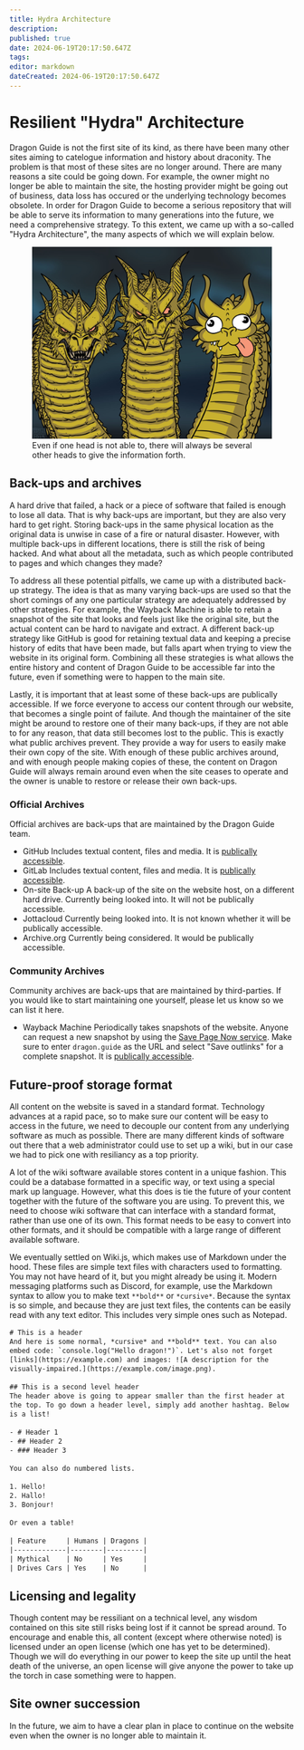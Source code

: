 ```yaml
---
title: Hydra Architecture
description: 
published: true
date: 2024-06-19T20:17:50.647Z
tags: 
editor: markdown
dateCreated: 2024-06-19T20:17:50.647Z
---
```


# Resilient "Hydra" Architecture
Dragon Guide is not the first site of its kind, as there have been many other sites aiming to catelogue information and history about draconity. The problem is that most of these sites are no longer around. There are many reasons a site could be going down. For example, the owner might no longer be able to maintain the site, the hosting provider might be going out of business, data loss has occured or the underlying technology becomes obsolete. In order for Dragon Guide to become a serious repository that will be able to serve its information to many generations into the future, we need a comprehensive strategy. To this extent, we came up with a so-called "Hydra Architecture", the many aspects of which we will explain below.

<figure>
  <img src="/hydra-architecture.jpg" alt="Screenshot of Dragon Vision"/>
  <figcaption>Even if one head is not able to, there will always be several other heads to give the information forth.</figcaption>
</figure>

## Back-ups and archives
A hard drive that failed, a hack or a piece of software that failed is enough to lose all data. That is why back-ups are important, but they are also very hard to get right. Storing back-ups in the same physical location as the original data is unwise in case of a fire or natural disaster. However, with multiple back-ups in different locations, there is still the risk of being hacked. And what about all the metadata, such as which people contributed to pages and which changes they made?

To address all these potential pitfalls, we came up with a distributed back-up strategy. The idea is that as many varying back-ups are used so that the short comings of any one particular strategy are adequately addressed by other strategies. For example, the Wayback Machine is able to retain a snapshot of the site that looks and feels just like the original site, but the actual content can be hard to navigate and extract. A different back-up strategy like GitHub is good for retaining textual data and keeping a precise history of edits that have been made, but falls apart when trying to view the website in its original form. Combining all these strategies is what allows the entire history and content of Dragon Guide to be accessible far into the future, even if something were to happen to the main site.

Lastly, it is important that at least some of these back-ups are publically accessible. If we force everyone to access our content through our website, that becomes a single point of failute. And though the maintainer of the site might be around to restore one of their many back-ups, if they are not able to for any reason, that data still becomes lost to the public. This is exactly what public archives prevent. They provide a way for users to easily make their own copy of the site. With enough of these public archives around, and with enough people making copies of these, the content on Dragon Guide will always remain around even when the site ceases to operate and the owner is unable to restore or release their own back-ups.

### Official Archives
Official archives are back-ups that are maintained by the Dragon Guide team.

- GitHub
	Includes textual content, files and media. It is [publically accessible](https://github.com/dragonguide/dragonguide).
- GitLab
	Includes textual content, files and media. It is [publically accessible](https://gitlab.com/dragonguide/dragonguide).
- On-site Back-up
	A back-up of the site on the website host, on a different hard drive. Currently being looked into. It will not be publically accessible.
- Jottacloud
	Currently being looked into. It is not known whether it will be publically accessible.
- Archive.org
	Currently being considered. It would be publically accessible.

### Community Archives
Community archives are back-ups that are maintained by third-parties. If you would like to start maintaining one yourself, please let us know so we can list it here.
- Wayback Machine
	Periodically takes snapshots of the website. Anyone can request a new snapshot by using the [Save Page Now service](https://web.archive.org/save). Make sure to enter `dragon.guide` as the URL and select "Save outlinks" for a complete snapshot. It is [publically accessible](https://web.archive.org/dragon.guide).

## Future-proof storage format
All content on the website is saved in a standard format. Technology advances at a rapid pace, so to make sure our content will be easy to access in the future, we need to decouple our content from any underlying software as much as possible. There are many different kinds of software out there that a web administrator could use to set up a wiki, but in our case we had to pick one with resiliancy as a top priority.

A lot of the wiki software available stores content in a unique fashion. This could be a database formatted in a specific way, or text using a special mark up language. However, what this does is tie the future of your content together with the future of the software you are using. To prevent this, we need to choose wiki software that can interface with a standard format, rather than use one of its own. This format needs to be easy to convert into other formats, and it should be compatible with a large range of different available software.

We eventually settled on Wiki.js, which makes use of Markdown under the hood. These files are simple text files with characters used to formatting. You may not have heard of it, but you might already be using it. Modern messaging platforms such as Discord, for example, use the Markdown syntax to allow you to make text `**bold**` or `*cursive*`. Because the syntax is so simple, and because they are just text files, the contents can be easily read with any text editor. This includes very simple ones such as Notepad.

```
# This is a header
And here is some normal, *cursive* and **bold** text. You can also embed code: `console.log("Hello dragon!")`. Let's also not forget [links](https://example.com) and images: ![A description for the visually-impaired.](https://example.com/image.png).

## This is a second level header
The header above is going to appear smaller than the first header at the top. To go down a header level, simply add another hashtag. Below is a list!

- # Header 1
- ## Header 2
- ### Header 3

You can also do numbered lists.

1. Hello!
2. Hallo!
3. Bonjour!

Or even a table!

| Feature     | Humans | Dragons |
|-------------|--------|---------|
| Mythical    | No     | Yes     |
| Drives Cars | Yes    | No      |
```

## Licensing and legality
Though content may be ressiliant on a technical level, any wisdom contained on this site still risks being lost if it cannot be spread around. To encourage and enable this, all content (except where otherwise noted) is licensed under an open license (which one has yet to be determined). Though we will do everything in our power to keep the site up until the heat death of the universe, an open license will give anyone the power to take up the torch in case something were to happen.

## Site owner succession
In the future, we aim to have a clear plan in place to continue on the website even when the owner is no longer able to maintain it. 